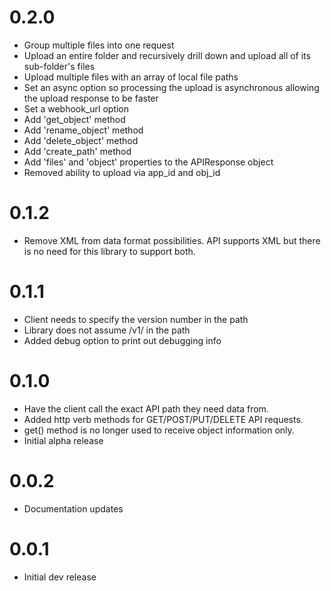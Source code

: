# 0.2.0

* Group multiple files into one request
* Upload an entire folder and recursively drill down and upload
  all of its sub-folder's files
* Upload multiple files with an array of local file paths
* Set an async option so processing the upload is asynchronous
  allowing the upload response to be faster
* Set a webhook_url option
* Add 'get_object' method
* Add 'rename_object' method
* Add 'delete_object' method
* Add 'create_path' method
* Add 'files' and 'object' properties to the APIResponse object
* Removed ability to upload via app_id and obj_id


# 0.1.2

* Remove XML from data format possibilities. API supports XML
  but there is no need for this library to support both.
  

# 0.1.1

* Client needs to specify the version number in the path
* Library does not assume /v1/ in the path
* Added debug option to print out debugging info


# 0.1.0

* Have the client call the exact API path they need data from.
* Added http verb methods for GET/POST/PUT/DELETE API requests.
* get() method is no longer used to receive object information only.
* Initial alpha release


# 0.0.2

* Documentation updates


# 0.0.1

* Initial dev release
